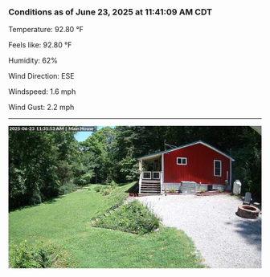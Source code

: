 ### Conditions as of June 23, 2025 at 11:41:09 AM CDT 

Temperature: 92.80 &deg;F

Feels like: 92.80 &deg;F

Humidity: 62%

Wind Direction: ESE

Windspeed: 1.6 mph

Wind Gust: 2.2 mph

---

<img src="./images/latest.jpeg"/>

